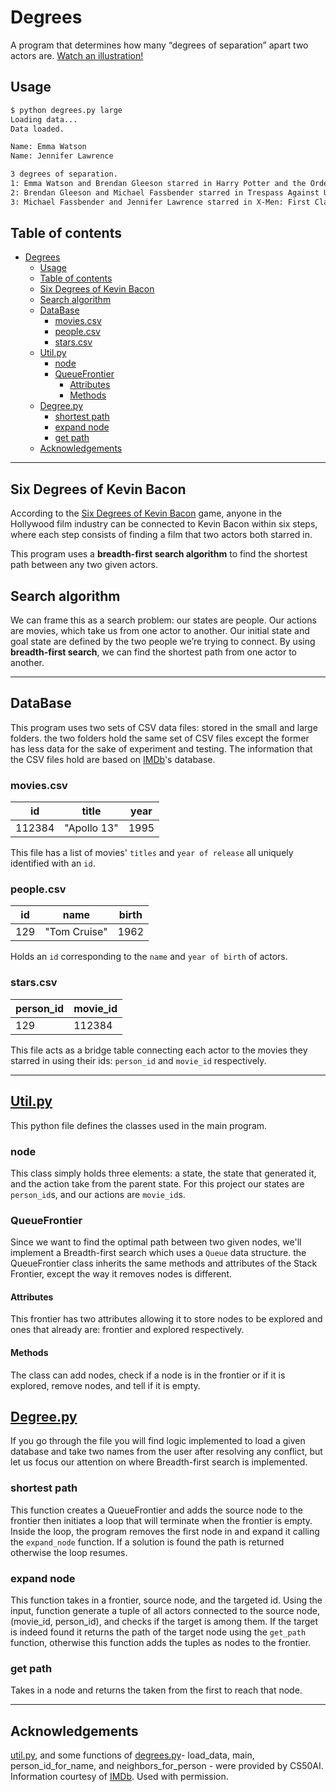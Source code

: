 # Degrees

A program that determines how many “degrees of separation” apart two actors are. [Watch an illustration!](https://www.youtube.com/watch?v=CRNSMGsmEqo&t=8s)

## Usage

```bash
$ python degrees.py large
Loading data...
Data loaded.

Name: Emma Watson
Name: Jennifer Lawrence

3 degrees of separation.
1: Emma Watson and Brendan Gleeson starred in Harry Potter and the Order of the Phoenix
2: Brendan Gleeson and Michael Fassbender starred in Trespass Against Us
3: Michael Fassbender and Jennifer Lawrence starred in X-Men: First Class
```

## Table of contents

- [Degrees](#degrees)
  - [Usage](#usage)
  - [Table of contents](#table-of-contents)
  - [Six Degrees of Kevin Bacon](#six-degrees-of-kevin-bacon)
  - [Search algorithm](#search-algorithm)
  - [DataBase](#database)
    - [movies.csv](#moviescsv)
    - [people.csv](#peoplecsv)
    - [stars.csv](#starscsv)
  - [Util.py](#utilpy)
    - [node](#node)
    - [QueueFrontier](#queuefrontier)
      - [Attributes](#attributes)
      - [Methods](#methods)
  - [Degree.py](#degreepy)
    - [shortest path](#shortest-path)
    - [expand node](#expand-node)
    - [get path](#get-path)
  - [Acknowledgements](#acknowledgements)

---

## Six Degrees of Kevin Bacon

According to the [Six Degrees of Kevin Bacon](https://en.wikipedia.org/wiki/Six_Degrees_of_Kevin_Bacon) game, anyone in the Hollywood film industry can be connected to Kevin Bacon within six steps, where each step consists of finding a film that two actors both starred in.

This program uses a **breadth-first search algorithm** to find the shortest path between any two given actors.

## Search algorithm

We can frame this as a search problem: our states are people. Our actions are movies, which take us from one actor to another. Our initial state and goal state are defined by the two people we’re trying to connect. By using **breadth-first search**, we can find the shortest path from one actor to another.

---

## DataBase

This program uses two sets of CSV data files: stored in the small and large folders. the two folders hold the same set of CSV files except the former has less data for the sake of experiment and testing. The information that the CSV files hold are based on [IMDb](https://www.imdb.com/)'s database.

### movies.csv

| id     | title       | year |
| ------ | ----------- | ---- |
| 112384 | "Apollo 13" | 1995 |

This file has a list of movies' `titles` and `year of release` all uniquely identified with an `id`.

### people.csv

| id  | name         | birth |
| --- | ------------ | ----- |
| 129 | "Tom Cruise" | 1962  |

Holds an `id` corresponding to the `name` and `year of birth` of actors.

### stars.csv

| person_id | movie_id |
| --------- | -------- |
| 129       | 112384   |

This file acts as a bridge table connecting each actor to the movies they starred in using their ids: `person_id` and `movie_id` respectively.

---

## [Util.py](util.py)

This python file defines the classes used in the main program.

### node

This class simply holds three elements: a state, the state that generated it, and the action take from the parent state. For this project our states are `person_id`s, and our actions are `movie_id`s.

### QueueFrontier

Since we want to find the optimal path between two given nodes, we'll implement a Breadth-first search which uses a `Queue` data structure. the QueueFrontier class inherits the same methods and attributes of the Stack Frontier, except the way it removes nodes is different.

#### Attributes

This frontier has two attributes allowing it to store nodes to be explored and ones that already are: frontier and explored respectively.

#### Methods

The class can add nodes, check if a node is in the frontier or if it is explored, remove nodes, and tell if it is empty.

## [Degree.py](degrees.py)

If you go through the file you will find logic implemented to load a given database and take two names from the user after resolving any conflict, but let us focus our attention on where Breadth-first search is implemented.

### shortest path

This function creates a QueueFrontier and adds the source node to the frontier then initiates a loop that will terminate when the frontier is empty. Inside the loop, the program removes the first node in and expand it calling the `expand_node` function. If a solution is found the path is returned otherwise the loop resumes.

### expand node

This function takes in a frontier, source node, and the targeted id. Using the input, function generate a tuple of all actors connected to the source node,(movie_id, person_id), and checks if the target is among them. If the target is indeed found it returns the path of the target node using the `get_path` function, otherwise this function adds the tuples as nodes to the frontier.

### get path

Takes in a node and returns the taken from the first to reach that node.

---

## Acknowledgements

[util.py](util.py), and some functions of [degrees.py](degrees.py)- load_data, main, person_id_for_name, and neighbors_for_person - were provided by CS50AI. Information courtesy of [IMDb](https://www.imdb.com/). Used with permission.
